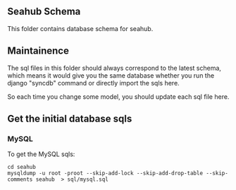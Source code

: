 ## Seahub Schema

This folder contains database schema for seahub.

## Maintainence

The sql files in this folder should always correspond to the latest schema, which means it would give you the same database whether you run the django "syncdb" command or directly import the sqls here.

So each time you change some model, you should update each sql file here.

## Get the initial database sqls

### MySQL

To get the MySQL sqls:

```
cd seahub
mysqldump -u root -proot --skip-add-lock --skip-add-drop-table --skip-comments seahub  > sql/mysql.sql
```
